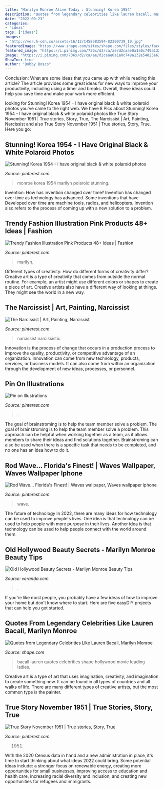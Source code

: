 ```yaml
---
title: "Marilyn Monroe Alive Today : Stunning! Korea 1954"
description: "Quotes from legendary celebrities like lauren bacall, marilyn monroe"
date: "2022-09-23"
categories:
- "ideas"
tags: ["ideas"]
images:
- "http://ver.h-cdn.co/assets/16/12/1458583594-82300739_10.jpg"
featuredImage: "https://www.shape.com/sites/shape.com/files/styles/facebook_og_image/public/media/lauren-bacall-700.jpg"
featured_image: "https://i.pinimg.com/736x/d2/ca/ae/d2caae0a1a0c749a132e54825e624ba0--narcissist.jpg"
image: "https://i.pinimg.com/736x/d2/ca/ae/d2caae0a1a0c749a132e54825e624ba0--narcissist.jpg"
ShowToc: true
author: "Bobby Bosco"
---
```



Conclusion: What are some ideas that you came up with while reading this article?
The article provides some great ideas for new ways to improve your productivity, including using a timer and breaks. Overall, these ideas could help you save time and make your work more efficient.

	

		
looking for Stunning! Korea 1954 - I have original black &amp; white polaroid photos you've came to the right web. We have 8 Pics about Stunning! Korea 1954 - I have original black &amp; white polaroid photos like True Story November 1951 | True stories, Story, True, The Narcissist | Art, Painting, Narcissist and also True Story November 1951 | True stories, Story, True. Here you go:
		
    
## Stunning! Korea 1954 - I Have Original Black &amp; White Polaroid Photos

<img loading=lazy src="https://i.pinimg.com/736x/8b/a0/6c/8ba06c87758eeacb62276655d073db61--polaroid-photos-one-and-only.jpg" onerror="this.onerror=null;this.src='https://tse3.mm.bing.net/th?id=OIP.NU26VoSqtoVLfI_JIADqGQHaLc&amp;pid=15.1';" alt="Stunning! Korea 1954 - I have original black &amp; white polaroid photos">

_Source: pinterest.com_

>monroe korea 1954 marilyn polaroid stunning. 

	

Invention: How has invention changed over time?
Invention has changed over time as technology has advanced. Some inventions that have Developed over time are machine tools, radios, and helicopters. Invention also refers to the process of coming up with a new solution to a problem.

    
## Trendy Fashion Illustration Pink Products 48+ Ideas | Fashion

<img loading=lazy src="https://i.pinimg.com/736x/f8/3b/fe/f83bfef8e0e5c70ca1ba20ab468d6c9f.jpg" onerror="this.onerror=null;this.src='https://tse4.mm.bing.net/th?id=OIP.4OL9U5JdyYh8-DG75ngf9wAAAA&amp;pid=15.1';" alt="Trendy Fashion Illustration Pink Products 48+ Ideas | Fashion">

_Source: pinterest.com_

>marilyn. 

	

Different types of creativity: How do different forms of creativity differ?
Creative art is a type of creativity that comes from outside the normal routine. For example, an artist might use different colors or shapes to create a piece of art. Creative artists also have a different way of looking at things. They might see the world in a new way.

    
## The Narcissist | Art, Painting, Narcissist

<img loading=lazy src="https://i.pinimg.com/736x/d2/ca/ae/d2caae0a1a0c749a132e54825e624ba0--narcissist.jpg" onerror="this.onerror=null;this.src='https://tse3.mm.bing.net/th?id=OIP.35q69u7kJZb8nP2Md-utWQHaMY&amp;pid=15.1';" alt="The Narcissist | Art, Painting, Narcissist">

_Source: pinterest.com_

>narcissist narcissistic. 

	

Innovation is the process of change that occurs in a production process to improve the quality, productivity, or competitive advantage of an organization. Innovation can come from new technology, products, services, or business models. It can also come from within an organization through the development of new ideas, processes, or personnel.

    
## Pin On Illustrations

<img loading=lazy src="https://i.pinimg.com/736x/ac/6a/af/ac6aaf8626833bbe30c2ca06406019ce.jpg" onerror="this.onerror=null;this.src='https://tse4.mm.bing.net/th?id=OIP.k3c5-r1j3C19NNGZHEhZ5gHaJ3&amp;pid=15.1';" alt="Pin on Illustrations">

_Source: pinterest.com_

>. 

	

The goal of brainstroming is to help the team member solve a problem.
The goal of brainstroming is to help the team member solve a problem. This approach can be helpful when working together as a team, as it allows members to share their ideas and find solutions together. Brainstroming can also be used when there is a specific task that needs to be completed, and no one has an idea how to do it.

    
## Rod Wave... Florida&#039;s Finest! | Waves Wallpaper, Waves Wallpaper Iphone

<img loading=lazy src="https://i.pinimg.com/736x/37/df/16/37df1629c750aa30ddc0dc3e52051217.jpg" onerror="this.onerror=null;this.src='https://tse3.mm.bing.net/th?id=OIP.b1Hf-1BuKAw8atY245axDAHaJi&amp;pid=15.1';" alt="Rod Wave... Florida&#039;s Finest! | Waves wallpaper, Waves wallpaper iphone">

_Source: pinterest.com_

>wave. 

	

The future of technology
In 2022, there are many ideas for how technology can be used to improve people's lives. One idea is that technology can be used to help people with more purpose in their lives. Another idea is that technology can be used to help people connect with the world around them.

    
## Old Hollywood Beauty Secrets - Marilyn Monroe Beauty Tips

<img loading=lazy src="http://ver.h-cdn.co/assets/16/12/1458583594-82300739_10.jpg" onerror="this.onerror=null;this.src='https://tse3.mm.bing.net/th?id=OIP.PUtBHuxC9sGfz0QnCTDEnwHaKR&amp;pid=15.1';" alt="Old Hollywood Beauty Secrets - Marilyn Monroe Beauty Tips">

_Source: veranda.com_

>. 

	

If you're like most people, you probably have a few ideas of how to improve your home but don't know where to start. Here are five easyDIY projects that can help you get started.

    
## Quotes From Legendary Celebrities Like Lauren Bacall, Marilyn Monroe

<img loading=lazy src="https://www.shape.com/sites/shape.com/files/styles/facebook_og_image/public/media/lauren-bacall-700.jpg" onerror="this.onerror=null;this.src='https://tse1.mm.bing.net/th?id=OIP.-3XRlgDJekRtDpqop96lbgHaHa&amp;pid=15.1';" alt="Quotes from Legendary Celebrities Like Lauren Bacall, Marilyn Monroe">

_Source: shape.com_

>bacall lauren quotes celebrities shape hollywood movie leading ladies. 

	

Creative art is a type of art that uses imagination, creativity, and imagination to create something new. It can be found in all types of countries and all walks of life. There are many different types of creative artists, but the most common type is the painter.

    
## True Story November 1951 | True Stories, Story, True

<img loading=lazy src="https://i.pinimg.com/736x/1a/88/ff/1a88ff3a5f01b5b43b515b68822c78f4.jpg" onerror="this.onerror=null;this.src='https://tse4.mm.bing.net/th?id=OIP.JFaeP7b1MVm7N3qqESs-gwHaJ-&amp;pid=15.1';" alt="True Story November 1951 | True stories, Story, True">

_Source: pinterest.com_

>1951. 

	

With the 2020 Census data in hand and a new administration in place, it's time to start thinking about what ideas 2022 could bring. Some potential ideas include: a stronger focus on renewable energy, creating more opportunities for small businesses, improving access to education and health care, increasing racial diversity and inclusion, and creating new opportunities for refugees and immigrants.

